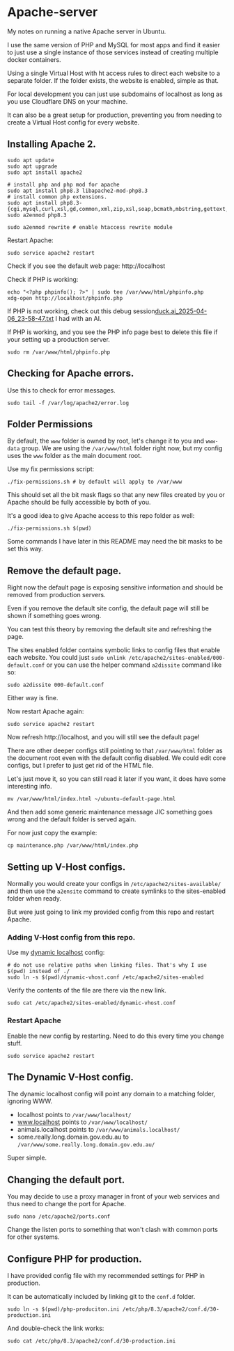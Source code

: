 # Apache-server

My notes on running a native Apache server in Ubuntu.

I use the same version of PHP and MySQL for most apps and find it easier to just use a single
instance of those services instead of creating multiple docker containers.

Using a single Virtual Host with ht access rules to direct each website to a separate folder.
If the folder exists, the website is enabled, simple as that.

For local development you can just use subdomains of localhost as long as you use Cloudflare DNS on your machine.

It can also be a great setup for production, preventing you from needing to create a Virtual Host config for every website.

## Installing Apache 2.

```shell
sudo apt update
sudo apt upgrade
sudo apt install apache2

# install php and php mod for apache
sudo apt install php8.3 libapache2-mod-php8.3
# install common php extensions.
sudo apt install php8.3-{cgi,mysql,curl,xsl,gd,common,xml,zip,xsl,soap,bcmath,mbstring,gettext,imagick}
sudo a2enmod php8.3

sudo a2enmod rewrite # enable htaccess rewrite module
```

Restart Apache:
```shell
sudo service apache2 restart
```

Check if you see the default web page: http://localhost

Check if PHP is working:
```shell
echo "<?php phpinfo(); ?>" | sudo tee /var/www/html/phpinfo.php
xdg-open http://localhost/phpinfo.php
```

If PHP is not working, check out this debug session[duck.ai_2025-04-06_23-58-47.txt](duck.ai_2025-04-06_23-58-47.txt) I had with an AI.

If PHP is working, and you see the PHP info page best to delete this file if your setting up a production server.
```shell
sudo rm /var/www/html/phpinfo.php
```

## Checking for Apache errors.

Use this to check for error messages.

```shell
sudo tail -f /var/log/apache2/error.log
```

## Folder Permissions
By default, the `www` folder is owned by root, let's change it to you and `www-data` group.
We are using the `/var/www/html` folder right now, but my config uses the `www` folder
as the main document root.

Use my fix permissions script:
```shell
./fix-permissions.sh # by default will apply to /var/www
```

This should set all the bit mask flags so that any new files created by you or Apache should be
fully accessible by both of you.

It's a good idea to give Apache access to this repo folder as well:
```shell
./fix-permissions.sh $(pwd)
```

Some commands I have later in this README may need the bit masks to be set this way.

## Remove the default page.
Right now the default page is exposing sensitive information and should be removed from production servers.

Even if you remove the default site config, the default page will still be shown if something goes wrong.

You can test this theory by removing the default site and refreshing the page.

The sites enabled folder contains symbolic links to config files that enable each website.
You could just `sudo unlink /etc/apache2/sites-enabled/000-default.conf` or you can use the helper command
`a2dissite` command like so:

```shell
sudo a2dissite 000-default.conf
```
Either way is fine.

Now restart Apache again:
```shell
sudo service apache2 restart
```

Now refresh http://localhost, and you will still see the default page!

There are other deeper configs still pointing to that `/var/www/html` folder as the document root even with the
default config disabled. We could edit core configs, but I prefer to just get rid of the HTML file.

Let's just move it, so you can still read it later if you want, it does have some interesting info.
```shell
mv /var/www/html/index.html ~/ubuntu-default-page.html
```

And then add some generic maintenance message JIC something goes wrong and the default folder is served again.

For now just copy the example:
```shell
cp maintenance.php /var/www/html/index.php
```

## Setting up V-Host configs.

Normally you would create your configs in `/etc/apache2/sites-available/` and then use the `a2ensite` command
to create symlinks to the sites-enabled folder when ready.

But were just going to link my provided config from this repo and restart Apache.

### Adding V-Host config from this repo.

Use my [dynamic localhost](dynamic-vhost.conf) config:

```shell
# do not use relative paths when linking files. That's why I use $(pwd) instead of ./
sudo ln -s $(pwd)/dynamic-vhost.conf /etc/apache2/sites-enabled
```

Verify the contents of the file are there via the new link.
```shell
sudo cat /etc/apache2/sites-enabled/dynamic-vhost.conf
```

### Restart Apache

Enable the new config by restarting. Need to do this every time you change stuff.

```SHELL
sudo service apache2 restart
```

## The Dynamic V-Host config.
The dynamic localhost config will point any domain to a matching folder, ignoring WWW.

- localhost points to `/var/www/localhost/`
- www.localhost points to `/var/www/localhost/`
- animals.localhost points to `/var/www/animals.localhost/`
- some.really.long.domain.gov.edu.au to `/var/www/some.really.long.domain.gov.edu.au/`

Super simple.

## Changing the default port.
You may decide to use a proxy manager in front of your web services and thus
need to change the port for Apache.

```shell
sudo nano /etc/apache2/ports.conf
```
Change the listen ports to something that won't clash with common ports for other systems.

## Configure PHP for production.

I have provided config file with my recommended settings for PHP in production.

It can be automatically included by linking git to the `conf.d` folder.

```shell
sudo ln -s $(pwd)/php-produciton.ini /etc/php/8.3/apache2/conf.d/30-production.ini
```

And double-check the link works:
```shell
sudo cat /etc/php/8.3/apache2/conf.d/30-production.ini
```
